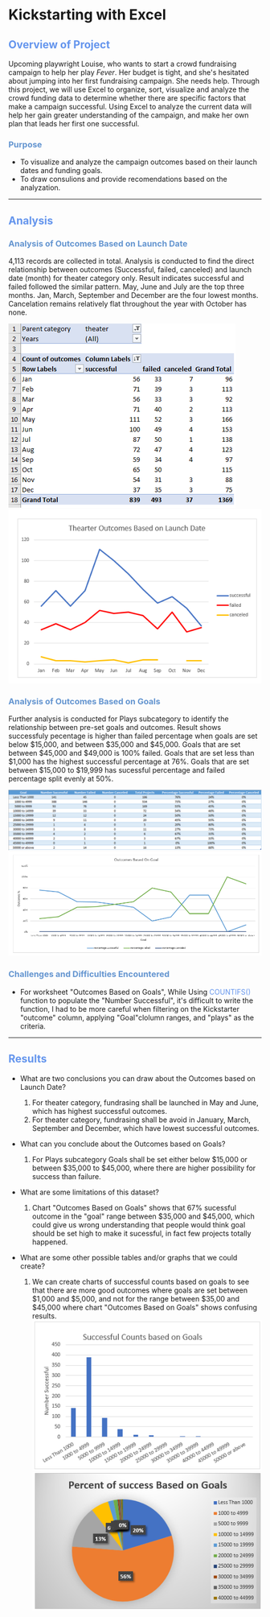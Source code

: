 # Kickstarting with Excel

## <font color=#6495ED>Overview of Project</font>
Upcoming playwright Louise, who wants to start a crowd fundraising campaign to help her play *Fever*. Her budget is tight, and she's hesitated about jumping into her first fundraising campaign. She needs help. Through this project, we will use Excel to organize, sort, visualize and analyze the crowd funding data to determine whether there are specific factors that make a campaign successful. Using Excel to analyze the current data will help her gain greater understanding of the campaign, and make her own plan that leads her first one successful.
### <font color=#6495D>Purpose</font>
* To visualize and analyze the campaign outcomes based on their launch dates and funding goals.
* To draw consulions and provide recomendations based on the analyzation.
---
## <font color=#6495ED>Analysis</font>

### <font color=#6495D>Analysis of Outcomes Based on Launch Date</font>
4,113 records are collected in total. Analysis is conducted to find the direct relationship between outcomes (Successful, failed, canceled) and launch date (month) for theater category only. Result indicates successful and failed followed the similar pattern. May, June and July are the top three months. Jan, March, September and December are the four lowest months. Cancelation remains relatively flat throughout the year with October has none. 

![table of Thearter Outcomes by Launch Date](https://github.com/NingYang2022/Kickstarter/blob/main/table%20of%20Thearter%20Outcomes%20by%20Launch%20Date.PNG?raw=true)
![Outcomes Based on Launch Date](https://github.com/NingYang2022/Kickstarter/blob/main/Theater_Outcomes_vs_Launch.PNG?raw=true)


### <font color=#6495D>Analysis of Outcomes Based on Goals</font>
Further analysis is conducted for Plays subcategory to identify the relationship between pre-set goals and outcomes. Result shows successfuly pecentage is higher than failed percentage when goals are set below $15,000, and between $35,000 and $45,000. Goals that are set between $45,000 and $49,000 is 100% failed. Goals that are set less than $1,000 has the highest successful percentage at 76%. Goals that are set between $15,000 to $19,999 has sucessful percentage and failed percentage split evenly at 50%.

![table of Outcomes Based on Goals](https://github.com/NingYang2022/Kickstarter/blob/main/table%20of%20Outcomes%20Based%20on%20Goals.PNG?raw=true)
![ Outcomes Based on Goals](https://github.com/NingYang2022/Kickstarter/blob/main/Outcomes_vs_Goals.PNG?raw=true)

### <font color=#6495D>Challenges and Difficulties Encountered</font>
* For worksheet "Outcomes Based on Goals", While  Using  <font color=#6495ED>COUNTIFS()</font> function to populate the "Number Successful", it's difficult to write the function, I had to be more careful when filtering on the Kickstarter "outcome" column, applying "Goal"clolumn ranges, and "plays" as the criteria.

---
## <font color=#6495ED>Results</font>

- What are two conclusions you can draw about the Outcomes based on Launch Date?
    1. For theater category, fundrasing shall be launched in May and June, which has highest successful outcomes.
    2. For theater category, fundrasing shall be avoid in January, March, September and December, which have lowest successful outcomes.

- What can you conclude about the Outcomes based on Goals?
    1. For Plays subcategory Goals shall be set either below $15,000 or between $35,000 to $45,000, where there are higher possibility for success than failure.

- What are some limitations of this dataset?
    1. Chart "Outcomes Based on Goals" shows that 67% sucessful outcome in the "goal" range between $35,000 and $45,000, which could give us wrong understanding that people would think goal should be set high to make it sucessful, in fact few projects totally happened.
- What are some other possible tables and/or graphs that we could create?
    1. We can create charts of successful counts based on goals to see that there are more good outcomes where goals are set between $1,000 and $5,000, and not for the range between $35,00 and $45,000 where chart "Outcomes Based on Goals" shows confusing results.
    ![Successful_Counts_based_on_Goals](https://github.com/NingYang2022/Kickstarter/blob/main/Successful_Counts_based_on_Goals.PNG?raw=true)
    ![Percent_of Success_based_on_Goals](https://github.com/NingYang2022/Kickstarter/blob/main/Percent_of%20Success_based_on_Goals.PNG?raw=true)
